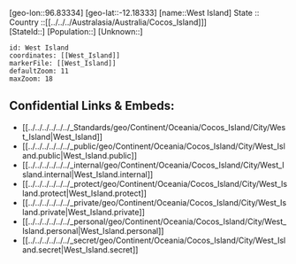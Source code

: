 ﻿---
location: [-12.18333,96.83334] 
mapzoom: [7,12] 
mapmarker: city 
type: City
tags:
- geo/City


SpocWebEntityId: 36735
isDeleted: false
confidential: public

---
[geo-lon::96.83334] 
[geo-lat::-12.18333] 
[name::West Island] 
State ::  
Country ::[[../../../Australasia/Australia/Cocos_Island]]]  
[StateId::] 
[Population::] 
[Unknown::] 


```leaflet
id: West Island
coordinates: [[West_Island]] 
markerFile: [[West_Island]] 
defaultZoom: 11 
maxZoom: 18
```


## Confidential Links & Embeds: 
- [[../../../../../../_Standards/geo/Continent/Oceania/Cocos_Island/City/West_Island|West_Island]] 
- [[../../../../../../_public/geo/Continent/Oceania/Cocos_Island/City/West_Island.public|West_Island.public]] 
- [[../../../../../../_internal/geo/Continent/Oceania/Cocos_Island/City/West_Island.internal|West_Island.internal]] 
- [[../../../../../../_protect/geo/Continent/Oceania/Cocos_Island/City/West_Island.protect|West_Island.protect]] 
- [[../../../../../../_private/geo/Continent/Oceania/Cocos_Island/City/West_Island.private|West_Island.private]] 
- [[../../../../../../_personal/geo/Continent/Oceania/Cocos_Island/City/West_Island.personal|West_Island.personal]] 
- [[../../../../../../_secret/geo/Continent/Oceania/Cocos_Island/City/West_Island.secret|West_Island.secret]] 
